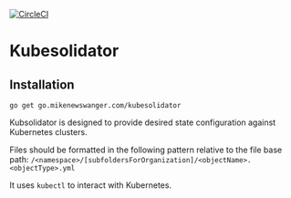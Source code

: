 [![CircleCI](https://circleci.com/gh/mnewswanger/kubesolidator.svg?style=svg)](https://circleci.com/gh/mnewswanger/kubesolidator)

# Kubesolidator #

## Installation ##

`go get go.mikenewswanger.com/kubesolidator`


Kubsolidator is designed to provide desired state configuration against Kubernetes clusters.

Files should be formatted in the following pattern relative to the file base path:
`/<namespace>/[subfoldersForOrganization]/<objectName>.<objectType>.yml`

It uses `kubectl` to interact with Kubernetes.
